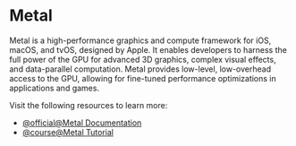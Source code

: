 # Metal

Metal is a high-performance graphics and compute framework for iOS, macOS, and tvOS, designed by Apple. It enables developers to harness the full power of the GPU for advanced 3D graphics, complex visual effects, and data-parallel computation. Metal provides low-level, low-overhead access to the GPU, allowing for fine-tuned performance optimizations in applications and games.

Visit the following resources to learn more:

- [@official@Metal Documentation](https://developer.apple.com/metal/)
- [@course@Metal Tutorial](https://metaltutorial.com/)